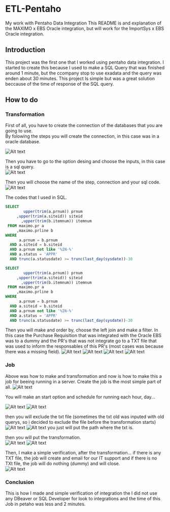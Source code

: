 # ETL-Pentaho
My work with Pentaho Data Integration
This README is and explanation of the MAXIMO x EBS Oracle integration, but will work for the ImportSys x EBS Oracle integration.


## Introduction
  This project was the first one that I worked using pentaho data integration. I started to create this because I used to make a SQL Query that was finished around 1 minute, but the ccompany stop to use exadata and the query was enden about 30 minutes. This project Is simple but was a great solution beccause of the time of response of the SQL query.

## How to do
### Transformation
First of all, you have to create the connection of  the databases that you are going to use.\
By folowing the steps you will create the connection, in this case was in a oracle database.

![Alt text](https://github.com/msoaresrocha/ETL-Pentaho/blob/master/Images/Image%201.png)


Then you have to go to the option desing and choose the inputs, in this case is a sql query.\
![Alt text](https://github.com/msoaresrocha/ETL-Pentaho/blob/master/Images/Image%202.png)


Then you will choose the name of the step, connection and your sql code.
![Alt text](https://github.com/msoaresrocha/ETL-Pentaho/blob/master/Images/Image%203.png)

The codes that I used in SQL.

~~~~sql
SELECT 
	    upper(trim(a.prnum)) prnum
     ,upper(trim(a.siteid)) siteid
	   ,upper(trim(b.itemnum)) itemnum
 FROM maximo.pr a
     ,maximo.prline b
WHERE 
      a.prnum = b.prnum 
  AND a.siteid = b.siteid
  AND a.prnum not like '%IN-%'
  AND a.status = 'APPR'
  AND trunc(a.statusdate) >= trunc(last_day(sysdate))-30
~~~~

~~~~sql
SELECT 
	    upper(trim(a.prnum)) prnum
     ,upper(trim(a.siteid)) siteid
	   ,upper(trim(b.itemnum)) itemnum
 FROM maximo.pr a
     ,maximo.prline b
WHERE 
      a.prnum = b.prnum 
  AND a.siteid = b.siteid
  AND a.prnum not like '%IN-%'
  AND a.status = 'APPR'
  AND trunc(a.statusdate) >= trunc(last_day(sysdate))-30
~~~~

Then you will make and order by, choose the left join and make a filter. In this case the Purchase Requisition that was integrated with the Oracle EBS was to a dummy and the PR's that was not integrate go to a TXT file that was used to inform the responsables of this PR's (most cases was because there was a missing field).
![Alt text](https://github.com/msoaresrocha/ETL-Pentaho/blob/master/Images/Image%204.png)
![Alt text](https://github.com/msoaresrocha/ETL-Pentaho/blob/master/Images/Image%205.png)
![Alt text](https://github.com/msoaresrocha/ETL-Pentaho/blob/master/Images/Image%206.png)
![Alt text](https://github.com/msoaresrocha/ETL-Pentaho/blob/master/Images/Image%207.png)


### Job
Above was how to make and transformation and now is how to make this a job for beeing running in a server.
Create the job is the most simple part of all.
![Alt text](https://github.com/msoaresrocha/ETL-Pentaho/blob/master/Images/Image%208.png)

You will make an start option and schedule for running each hour, day...

![Alt text](https://github.com/msoaresrocha/ETL-Pentaho/blob/master/Images/Image%209.png)
![Alt text](https://github.com/msoaresrocha/ETL-Pentaho/blob/master/Images/Image%2010.png)

then you will exclude the txt file (sometimes the txt old was inputed with old querys, so i decided to exclude the file before the transformation starts)\
![Alt text](https://github.com/msoaresrocha/ETL-Pentaho/blob/master/Images/Image%2011.png)
![Alt text](https://github.com/msoaresrocha/ETL-Pentaho/blob/master/Images/Image%2012.png)
you just will put the path where the txt is.

then you will put the transformation.\
![Alt text](https://github.com/msoaresrocha/ETL-Pentaho/blob/master/Images/Image%2013.png)
![Alt text](https://github.com/msoaresrocha/ETL-Pentaho/blob/master/Images/Image%2014.png)

Then, I make a simple verification, after the transformation... if there is any TXT file, the job will create and email for our IT support and if there is no TXt file, the job will do nothing (dummy) and will close.\
![Alt text](https://github.com/msoaresrocha/ETL-Pentaho/blob/master/Images/Image%2015.png)

### Conclusion
This is how I made and simple verification of integration the I did not use any DBeaver or SQL Developer for look to integrations and the time of this Job in petaho was less and 2 minutes.



